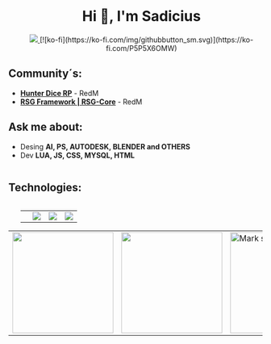 <div id="user-content-toc">
  <ul align="center">
    <summary><h1 style="display: inline-block">Hi 👋, I'm Sadicius</h1></summary>
    <a href="https://linktr.ee/sadicius">
    <img src="https://img.shields.io/badge/-Linktr-000000?style=flat-square&logo=github&logoColor=white">
    </a>
    <a> [![ko-fi](https://ko-fi.com/img/githubbutton_sm.svg)](https://ko-fi.com/P5P5X6OMW) </a>
  </ul>
  </p>
</div>

  <summary><h2>Community´s: </h2></summary>

  - [**Hunter Dice RP**](https://discord.gg/Vh3ufED3Hj) - RedM
  - [**RSG Framework | RSG-Core**](https://discord.gg/eW3ADkf4Af) - RedM


<summary><h2>Ask me about: </h2></summary>

  - Desing **AI, PS, AUTODESK, BLENDER and OTHERS**
  - Dev **LUA, JS, CSS, MYSQL, HTML**

<div id="user-content-toc">
     <summary><h2 style="display: inline-block">Technologies: </h2>
     </summary>
  <ul align="center">
    <table>
      <tr>
        <td></td>
        <td><a align="center" href="https://skillicons.dev">
          <img src="https://skillicons.dev/icons?i=discord,github,figma,gmail,ai,ps&perline=6" />
        </a></td>
        <td><a align="center" href="https://skillicons.dev">
          <img src="https://skillicons.dev/icons?i=vscode,lua,html,js,css,mysql&perline=6" />
        </a></td>
         <td><a align="center" href="https://skillicons.dev">
          <img src="https://skillicons.dev/icons?i=autocad,blender,sketchup,unreal&perline=6" />
        </a></td>
      </tr>
    </table>
  </ul>
</div>


<div align="center">
  <table>
    <tr>
      <td><img height="200px" src="https://github-readme-stats.vercel.app/api?username=Sadicius&show_icons=true&theme=dark" /></td>
      <td><img height="200px" src="https://github-readme-stats.vercel.app/api/top-langs/?username=Sadicius&layout=compact&show_icons=true&theme=dark" /></td>
      <td><img height="200px" title="🔥 Get streak stats for your profile at git.io/streak-stats" alt="Mark streak" src="https://github-readme-streak-stats.herokuapp.com/?user=Sadicius&theme=dark&hide_border=false" /></td>
    </tr>
  </table>
</div>

